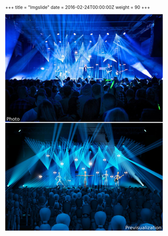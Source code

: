 +++
title = "Imgslide"
date = 2016-02-24T00:00:00Z
weight = 90
+++

<div class="image-slider">
<div><img src="../img/wagafter1.jpg" /></div>
<img src="../img/wagbefore1.jpg" />
</div>

